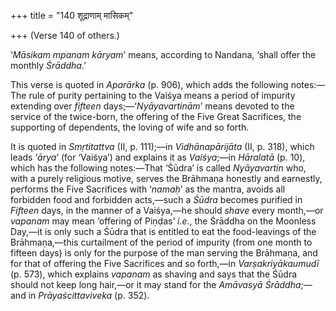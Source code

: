 +++
title = "140 शूद्राणाम् मासिकम्"

+++
(Verse 140 of others.)

‘*Māsikam mpanam kāryam*’ means, according to Nandana, ‘shall offer the
monthly *Śrāddha*.’

This verse is quoted in *Aparārka* (p. 906), which adds the following
notes:—The rule of purity pertaining to the Vaiśya means a period of
impurity extending over *fifteen* days;—‘*Nyāyavartinām*’ means devoted
to the service of the twice-born, the offering of the Five Great
Sacrifices, the supporting of dependents, the loving of wife and so
forth.

It is quoted in *Smṛtitattva* (II, p. 111);—in *Vidhānapārijāta* (II, p.
318), which leads ‘*ārya*’ (for ‘Vaiśya’) and explains it as
*Vaiśya*;—in *Hāralatā* (p. 10), which has the following notes:—That
‘Śūdra’ is called *Nyāyavartin* who, with a purely religious motive,
serves the Brāhmaṇa honestly and earnestly, performs the Five Sacrifices
with ‘*namaḥ*’ as the mantra, avoids all forbidden food and forbidden
acts,—such a *Śūdra* becomes purified in *Fifteen* days, in the manner
of a Vaiśya,—he should *shave* every month,—or *vapanam* may mean
‘offering of Piṇḍas’ *i.e*., the Śrāddha on the Moonless Day,—it is only
such a Śūdra that is entitled to eat the food-leavings of the
Brāhmaṇa,—this curtailment of the period of impurity (from one month to
fifteen days) is only for the purpose of the man serving the Brāhmaṇa,
and for that of offering the Five Sacrifices and so forth,—in
*Varṣakriyākaumudī* (p. 573), which explains *vapanam* as shaving and
says that the Śūdra should not keep long hair,—or it may stand for the
*Amāvasyā Śrāddha*;—and in *Prāyaścittaviveka* (p. 352).


